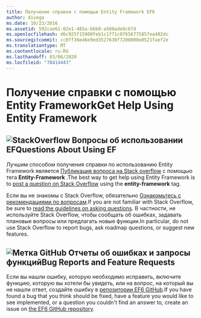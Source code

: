 ```yaml
---
title: Получение справки с помощью Entity Framework EF6
author: divega
ms.date: 10/23/2016
ms.assetid: 592cae61-02e1-485a-bbb0-a508ade9c67d
ms.openlocfilehash: d6c925f15900feb1c1f71c07656775857ea402dc
ms.sourcegitcommit: cc0ff36e46e9ed3527638f7208000e8521faef2e
ms.translationtype: MT
ms.contentlocale: ru-RU
ms.lasthandoff: 03/06/2020
ms.locfileid: "78414443"
---
```

# <a name="get-help-using-entity-framework"></a><span data-ttu-id="c13ce-102">Получение справки с помощью Entity Framework</span><span class="sxs-lookup"><span data-stu-id="c13ce-102">Get Help Using Entity Framework</span></span>
## <a name="stackoverflow-questions-about-using-ef"></a>![StackOverflow](~/ef6/media/stackoverflow.png) <span data-ttu-id="c13ce-104">Вопросы об использовании EF</span><span class="sxs-lookup"><span data-stu-id="c13ce-104">Questions About Using EF</span></span>  

<span data-ttu-id="c13ce-105">Лучшим способом получения справки по использованию Entity Framework является [Публикация вопроса на Stack overflow](https://stackoverflow.com/questions/ask) с помощью тега **Entity-Framework** .</span><span class="sxs-lookup"><span data-stu-id="c13ce-105">The best way to get help using Entity Framework is to [post a question on Stack Overflow](https://stackoverflow.com/questions/ask) using the **entity-framework** tag.</span></span>  

<span data-ttu-id="c13ce-106">Если вы не знакомы с Stack Overflow, обязательно [Ознакомьтесь с рекомендациями по вопросам](https://stackoverflow.com/help/asking).</span><span class="sxs-lookup"><span data-stu-id="c13ce-106">If you are not familiar with Stack Overflow, be sure to [read the guidelines on asking questions](https://stackoverflow.com/help/asking).</span></span> <span data-ttu-id="c13ce-107">В частности, не используйте Stack Overflow, чтобы сообщать об ошибках, задавать плановые вопросы или предлагать новые функции.</span><span class="sxs-lookup"><span data-stu-id="c13ce-107">In particular, do not use Stack Overflow to report bugs, ask roadmap questions, or suggest new features.</span></span>  

## <a name="github-mark-bug-reports-and-feature-requests"></a>![Метка GitHub](~/ef6/media/github-mark-32px.png) <span data-ttu-id="c13ce-109">Отчеты об ошибках и запросы функций</span><span class="sxs-lookup"><span data-stu-id="c13ce-109">Bug Reports and Feature Requests</span></span>  

<span data-ttu-id="c13ce-110">Если вы нашли ошибку, которую необходимо исправить, включите функцию, которую вы хотели бы увидеть, или на вопрос, на который вы не нашли ответ, создайте ошибку в [репозитории EF6 GitHub](https://github.com/aspnet/EntityFramework6/issues).</span><span class="sxs-lookup"><span data-stu-id="c13ce-110">If you have found a bug that you think should be fixed, have a feature you would like to see implemented, or a question you couldn't find an answer to, create an issue on [the EF6 GitHub repository](https://github.com/aspnet/EntityFramework6/issues).</span></span>
